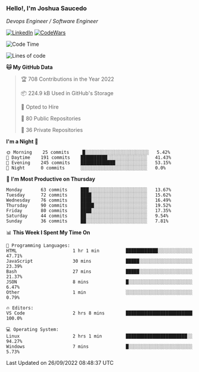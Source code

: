 ### Hello!, I'm Joshua Saucedo
*Devops Engineer / Software Engineer*  

[![LinkedIn](https://img.shields.io/badge/LinkedIn-0073b1?logo=linkedin&style=flat-square&logoColor=white)](https://www.linkedin.com/in/joshua-nathanael-saucedo-uriarte-bb0336169/)
[![CodeWars](https://www.codewars.com/users/joshuansu0897/badges/micro)](https://www.codewars.com/users/joshuansu0897)

<!--START_SECTION:waka-->
![Code Time](http://img.shields.io/badge/Code%20Time-247%20hrs%2044%20mins-blue)

![Lines of code](https://img.shields.io/badge/From%20Hello%20World%20I%27ve%20Written-2%20Million%20lines%20of%20code-blue)

**🐱 My GitHub Data** 

> 🏆 708 Contributions in the Year 2022
 > 
> 📦 224.9 kB Used in GitHub's Storage 
 > 
> 💼 Opted to Hire
 > 
> 📜 80 Public Repositories 
 > 
> 🔑 36 Private Repositories  
 > 
**I'm a Night 🦉** 

```text
🌞 Morning    25 commits     █░░░░░░░░░░░░░░░░░░░░░░░░   5.42% 
🌆 Daytime    191 commits    ██████████░░░░░░░░░░░░░░░   41.43% 
🌃 Evening    245 commits    █████████████░░░░░░░░░░░░   53.15% 
🌙 Night      0 commits      ░░░░░░░░░░░░░░░░░░░░░░░░░   0.0%

```
📅 **I'm Most Productive on Thursday** 

```text
Monday       63 commits     ███░░░░░░░░░░░░░░░░░░░░░░   13.67% 
Tuesday      72 commits     ████░░░░░░░░░░░░░░░░░░░░░   15.62% 
Wednesday    76 commits     ████░░░░░░░░░░░░░░░░░░░░░   16.49% 
Thursday     90 commits     █████░░░░░░░░░░░░░░░░░░░░   19.52% 
Friday       80 commits     ████░░░░░░░░░░░░░░░░░░░░░   17.35% 
Saturday     44 commits     ██░░░░░░░░░░░░░░░░░░░░░░░   9.54% 
Sunday       36 commits     ██░░░░░░░░░░░░░░░░░░░░░░░   7.81%

```


📊 **This Week I Spent My Time On** 

```text
💬 Programming Languages: 
HTML                     1 hr 1 min          ████████████░░░░░░░░░░░░░   47.71% 
JavaScript               30 mins             █████░░░░░░░░░░░░░░░░░░░░   23.39% 
Bash                     27 mins             █████░░░░░░░░░░░░░░░░░░░░   21.37% 
JSON                     8 mins              █░░░░░░░░░░░░░░░░░░░░░░░░   6.47% 
Other                    1 min               ░░░░░░░░░░░░░░░░░░░░░░░░░   0.79%

🔥 Editors: 
VS Code                  2 hrs 8 mins        █████████████████████████   100.0%

💻 Operating System: 
Linux                    2 hrs 1 min         ███████████████████████░░   94.27% 
Windows                  7 mins              █░░░░░░░░░░░░░░░░░░░░░░░░   5.73%

```


 Last Updated on 26/09/2022 08:48:37 UTC
<!--END_SECTION:waka-->
